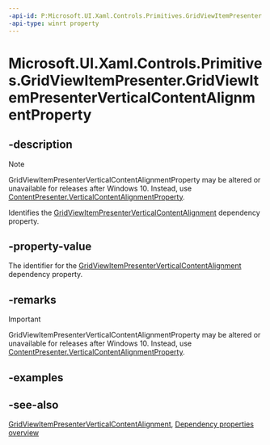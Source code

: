 ```yaml
---
-api-id: P:Microsoft.UI.Xaml.Controls.Primitives.GridViewItemPresenter.GridViewItemPresenterVerticalContentAlignmentProperty
-api-type: winrt property
---
```


<!-- Property syntax
public Windows.UI.Xaml.DependencyProperty GridViewItemPresenterVerticalContentAlignmentProperty { get; }
-->

# Microsoft.UI.Xaml.Controls.Primitives.GridViewItemPresenter.GridViewItemPresenterVerticalContentAlignmentProperty

## -description
> [!NOTE]
> GridViewItemPresenterVerticalContentAlignmentProperty may be altered or unavailable for releases after Windows 10. Instead, use [ContentPresenter.VerticalContentAlignmentProperty](../microsoft.ui.xaml.controls/contentpresenter_verticalcontentalignmentproperty.md).

Identifies the [GridViewItemPresenterVerticalContentAlignment](gridviewitempresenter_gridviewitempresenterverticalcontentalignment.md) dependency property.

## -property-value
The identifier for the [GridViewItemPresenterVerticalContentAlignment](gridviewitempresenter_gridviewitempresenterverticalcontentalignment.md) dependency property.

## -remarks
> [!IMPORTANT]
> GridViewItemPresenterVerticalContentAlignmentProperty may be altered or unavailable for releases after Windows 10. Instead, use [ContentPresenter.VerticalContentAlignmentProperty](../microsoft.ui.xaml.controls/contentpresenter_verticalcontentalignmentproperty.md).

## -examples

## -see-also
[GridViewItemPresenterVerticalContentAlignment](gridviewitempresenter_gridviewitempresenterverticalcontentalignment.md), [Dependency properties overview](/windows/uwp/xaml-platform/dependency-properties-overview)
